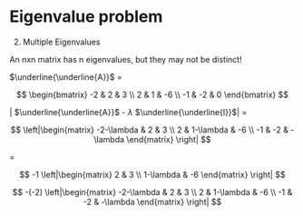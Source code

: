 # Eigenvalue problem
2. Multiple Eigenvalues
   
An nxn matrix has n eigenvalues, but they may not be distinct!

$\underline{\underline{A}}$ = 

$$
\begin{bmatrix}
-2 & 2 & 3 \\
2 & 1 & -6 \\
-1 & -2 & 0
\end{bmatrix}
$$

| $\underline{\underline{A}}$ - $\lambda$  $\underline{\underline{I}}$| =

$$
\left|\begin{matrix}
-2-\lambda & 2 & 3 \\
2 & 1-\lambda & -6 \\
-1 & -2 & -\lambda
\end{matrix} \right|
$$ 

=
 
$$
-1
\left|\begin{matrix}
2 & 3 \\
1-\lambda & -6
\end{matrix} \right|
$$ 

$$
-(-2)
\left|\begin{matrix}
-2-\lambda & 2 & 3 \\
2 & 1-\lambda & -6 \\
-1 & -2 & -\lambda
\end{matrix} \right|
$$
